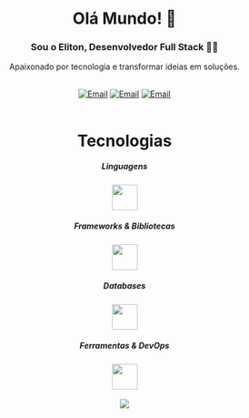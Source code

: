 <div align='center'>
  
# Olá Mundo! 👋 
### Sou o Eliton, Desenvolvedor Full Stack 👨‍💻

Apaixonado por tecnologia e transformar ideias em soluções.
<br>
<br>
<div>
  <a href='https://www.linkedin.com/in/elitonrosa/'><img src="https://img.shields.io/badge/LinkedIn-0077B5?style=for-the-badge&logo=linkedin&logoColor=white" alt='Email'></a>
  <a href='mailto:contato@eliton.dev' style='margin-top: 1px'><img src="https://img.shields.io/badge/Gmail-D14836?style=for-the-badge&logo=gmail&logoColor=white" alt='Email' target='_blank'></a>
  <a href='https://wa.me/5546991310170'><img src="https://img.shields.io/badge/WhatsApp-25D366?style=for-the-badge&logo=whatsapp&logoColor=white" alt='Email'></a>
</div>
<br>

# Tecnologias

##### Linguagens
<img style='height: 45px' src="https://skillicons.dev/icons?i=typescript,javascript,py,html,css&theme=dark" />

##### Frameworks & Bibliotecas

<img style='height: 45px' src="https://skillicons.dev/icons?i=nest,express,jest,react,next,redux,tailwind,bootstrap,sass&theme=dark" />

##### Databases

<img style='height: 45px' src="https://skillicons.dev/icons?i=mysql,postgres,sqlite,mongo,redis&theme=dark" />

##### Ferramentas & DevOps

<img style='height: 45px' src="https://skillicons.dev/icons?i=docker,linux,bash,postman,figma&theme=dark" />
<br>
<br>
<img align='center' style='max-width: 500px' src="https://github-readme-stats.vercel.app/api/top-langs/?username=elitonrosa&theme=github_dark&hide_border=false&include_all_commits=true&count_private=true&layout=compact" align="left" style="width: 100%" />
</div>
